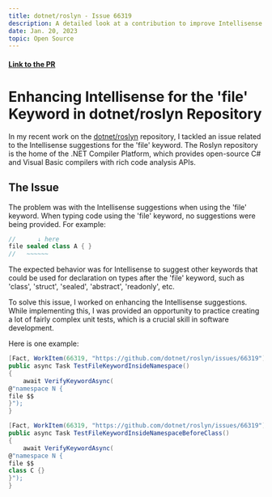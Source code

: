 ```yaml
---
title: dotnet/roslyn - Issue 66319
description: A detailed look at a contribution to improve Intellisense suggestions in regards to the file keyword in the Roslyn .NET Compiler Platform.
date: Jan. 20, 2023
topic: Open Source
---
```


#### [Link to the PR](https://github.com/dotnet/roslyn/pull/66357)

# Enhancing Intellisense for the 'file' Keyword in dotnet/roslyn Repository

In my recent work on the [dotnet/roslyn](https://github.com/dotnet/roslyn) repository, I tackled an issue related to the Intellisense suggestions for the 'file' keyword. The Roslyn repository is the home of the .NET Compiler Platform, which provides open-source C# and Visual Basic compilers with rich code analysis APIs.

## The Issue

The problem was with the Intellisense suggestions when using the 'file' keyword. When typing code using the 'file' keyword, no suggestions were being provided. For example:

```csharp
//      ↓ here
file sealed class A { }
//   ~~~~~~
```

The expected behavior was for Intellisense to suggest other keywords that could be used for declaration on types after the 'file' keyword, such as 'class', 'struct', 'sealed', 'abstract', 'readonly', etc.

To solve this issue, I worked on enhancing the Intellisense suggestions. While implementing this, I was provided an opportunity to practice creating a lot of fairly complex unit tests, which is a crucial skill in software development.

Here is one example:

```csharp
[Fact, WorkItem(66319, "https://github.com/dotnet/roslyn/issues/66319")]
public async Task TestFileKeywordInsideNamespace()
{
    await VerifyKeywordAsync(
@"namespace N {
file $$
}");
}

[Fact, WorkItem(66319, "https://github.com/dotnet/roslyn/issues/66319")]
public async Task TestFileKeywordInsideNamespaceBeforeClass()
{
    await VerifyKeywordAsync(
@"namespace N {
file $$
class C {}
}");
}
```
